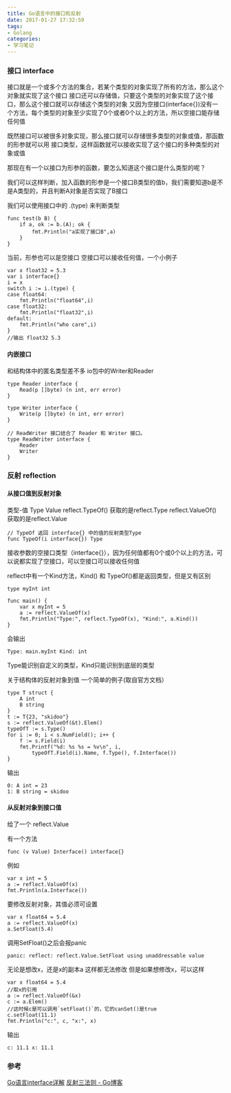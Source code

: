 ```yaml
---
title: Go语言中的接口和反射
date: 2017-01-27 17:32:59
tags:
- Golang
categories:
- 学习笔记
---
```


### 接口 interface
接口就是一个或多个方法的集合，若某个类型的对象实现了所有的方法，那么这个对象就实现了这个接口
接口还可以存储值，只要这个类型的对象实现了这个接口，那么这个接口就可以存储这个类型的对象
又因为空接口(interface{})没有一个方法，每个类型的对象至少实现了0个或者0个以上的方法，所以空接口能存储任何值

既然接口可以被很多对象实现，那么接口就可以存储很多类型的对象或值，那函数的形参就可以用 接口类型，这样函数就可以接收实现了这个接口的多种类型的对象或值

那现在有一个以接口为形参的函数，要怎么知道这个接口是什么类型的呢？

我们可以这样判断，加入函数的形参是一个接口B类型的值b，我们需要知道b是不是A类型的，并且判断A对象是否实现了B接口

我们可以使用接口中的 .(type) 来判断类型

```
func test(b B) {
	if a, ok := b.(A); ok {
		fmt.Println("a实现了接口B",a)
	}
}
```
当前，形参也可以是空接口
空接口可以接收任何值，一个小例子

```
var x float32 = 5.3
var i interface{}
i = x
switch i := i.(type) {
case float64:
	fmt.Println("float64",i)
case float32:
	fmt.Println("float32",i)
default:
	fmt.Println("who care",i)
}
//输出 float32 5.3
```

#### 内嵌接口

和结构体中的匿名类型差不多
io包中的Writer和Reader

```
type Reader interface {
	Read(p []byte) (n int, err error)
}

type Writer interface {
	Write(p []byte) (n int, err error)
}

// ReadWriter 接口结合了 Reader 和 Writer 接口。
type ReadWriter interface {
	Reader
	Writer
}
```
### 反射 reflection
#### 从接口值到反射对象
类型-值
Type Value
reflect.TypeOf() 获取的是reflect.Type
reflect.ValueOf() 获取的是reflect.Value

```
// TypeOf 返回 interface{} 中的值的反射类型Type
func TypeOf(i interface{}) Type
```
接收参数的空接口类型（interface{}），因为任何值都有0个或0个以上的方法，可以说都实现了空接口，可以空接口可以接收任何值

reflect中有一个Kind方法，Kind() 和 TypeOf()都是返回类型，但是又有区别

```
type myInt int

func main() {
	var x myInt = 5
	a := reflect.ValueOf(x)
	fmt.Println("Type:", reflect.TypeOf(x), "Kind:", a.Kind())
}
```

会输出

```
Type: main.myInt Kind: int
```
Type能识别自定义的类型，Kind只能识别到底层的类型

关于结构体的反射对象到值
一个简单的例子(取自官方文档）

```
type T struct {
    A int
    B string
}
t := T{23, "skidoo"}
s := reflect.ValueOf(&t).Elem()
typeOfT := s.Type()
for i := 0; i < s.NumField(); i++ {
    f := s.Field(i)
    fmt.Printf("%d: %s %s = %v\n", i,
        typeOfT.Field(i).Name, f.Type(), f.Interface())
}
```
输出

```
0: A int = 23
1: B string = skidoo
```

#### 从反射对象到接口值
给了一个 reflect.Value

有一个方法

```
func (v Value) Interface() interface{}
```
例如

```
var x int = 5
a := reflect.ValueOf(x)
fmt.Println(a.Interface())
```

要修改反射对象，其值必须可设置

```
var x float64 = 5.4
a := reflect.ValueOf(x)
a.SetFloat(5.4)
```

调用SetFloat()之后会报panic

```
panic: reflect: reflect.Value.SetFloat using unaddressable value
```
无论是想改x，还是x的副本a 这样都无法修改
但是如果想修改x，可以这样

```
var x float64 = 5.4
//取x的引用
a := reflect.ValueOf(&x)
c := a.Elem()
//这时候c是可以调用`setFloat()`的，它的canSet()是true
c.setFloat(11.1)
fmt.Println("c:", c, "x:", x)
```

输出

```
c: 11.1 x: 11.1
```

### 参考
[Go语言interface详解](https://www.jb51.net/article/56812.htm)
[反射三法则 - Go博客](https://blog.go-zh.org/laws-of-reflection)

